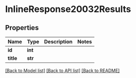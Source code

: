 # InlineResponse20032Results

## Properties
Name | Type | Description | Notes
------------ | ------------- | ------------- | -------------
**id** | **int** |  | 
**title** | **str** |  | 

[[Back to Model list]](../README.md#documentation-for-models) [[Back to API list]](../README.md#documentation-for-api-endpoints) [[Back to README]](../README.md)


